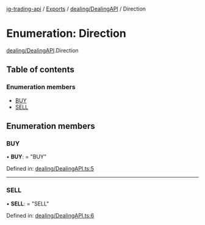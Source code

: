 [ig-trading-api](../README.md) / [Exports](../modules.md) / [dealing/DealingAPI](../modules/dealing_dealingapi.md) / Direction

# Enumeration: Direction

[dealing/DealingAPI](../modules/dealing_dealingapi.md).Direction

## Table of contents

### Enumeration members

- [BUY](dealing_dealingapi.direction.md#buy)
- [SELL](dealing_dealingapi.direction.md#sell)

## Enumeration members

### BUY

• **BUY**: = "BUY"

Defined in: [dealing/DealingAPI.ts:5](https://github.com/bennycode/ig-trading-api/blob/6347f7e/src/dealing/DealingAPI.ts#L5)

---

### SELL

• **SELL**: = "SELL"

Defined in: [dealing/DealingAPI.ts:6](https://github.com/bennycode/ig-trading-api/blob/6347f7e/src/dealing/DealingAPI.ts#L6)
